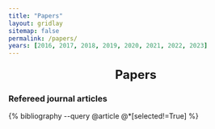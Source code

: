 ```yaml
---
title: "Papers"
layout: gridlay
sitemap: false
permalink: /papers/
years: [2016, 2017, 2018, 2019, 2020, 2021, 2022, 2023]
---
```


<div class="jumbotron">

<style>
  /* Customize the heading styles */
  h3#papers {
    font-size: 24px; /* Adjust the font size as needed */
    text-align: center;
    margin: 20px 0; /* Add some margin for spacing */
  }
</style>

<h3 id="papers">Papers</h3>

### Refereed journal articles
{% bibliography --query @article @*[selected!=True] %}

</div>

